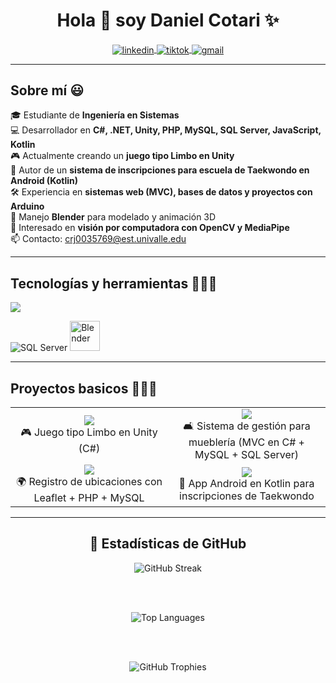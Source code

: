 <h1 align="center">Hola 👋 soy Daniel Cotari ✨</h1> 

<p align="center">
  <a href="https://www.linkedin.com/in/tuusuario" target="blank">
    <img align="center" src="https://img.shields.io/badge/LinkedIn-0077B5?style=for-the-badge&logo=linkedin&logoColor=white" alt="linkedin"/>
  </a>
  <a href="https://www.tiktok.com/@xdfandmiku_sd" target="blank">
    <img align="center" src="https://img.shields.io/badge/TikTok-000000?style=for-the-badge&logo=tiktok&logoColor=white" alt="tiktok"/>
  </a>
  <a href="mailto:crj0035769@est.univalle.edu" target="blank">
    <img align="center" src="https://img.shields.io/badge/Gmail-D14836?style=for-the-badge&logo=gmail&logoColor=white" alt="gmail"/>
  </a>
</p>

---

<h2>Sobre mí 😃</h2>

🎓 Estudiante de **Ingeniería en Sistemas**  
💻 Desarrollador en **C#, .NET, Unity, PHP, MySQL, SQL Server, JavaScript, Kotlin**  
🎮 Actualmente creando un **juego tipo Limbo en Unity**  
🥋 Autor de un **sistema de inscripciones para escuela de Taekwondo en Android (Kotlin)**  
🛠 Experiencia en **sistemas web (MVC), bases de datos y proyectos con Arduino**  
🎨 Manejo **Blender** para modelado y animación 3D  
🤖 Interesado en **visión por computadora con OpenCV y MediaPipe**  
📫 Contacto: crj0035769@est.univalle.edu  

---

<h2>Tecnologías y herramientas 👨🏻‍💻</h2>

<p align="left">
  <a href="https://skillicons.dev">
    <img src="https://skillicons.dev/icons?i=cs,dotnet,unity,php,mysql,html,css,js,arduino,git,github,vscode,java,kotlin,opencv&perline=9" />
  </a>
</p>

<p align="left">
  <img src="https://img.icons8.com/color/48/microsoft-sql-server.png" alt="SQL Server" title="SQL Server"/>
  <img src="https://download.blender.org/branding/community/blender_community_badge_white.svg" width="48" height="48" alt="Blender" title="Blender"/>
</p>

---

<h2>Proyectos basicos 👨🏻‍💻</h2>

<table align="center">
<tr border="none">

<td width="50%" align="center">
  <a href="https://github.com/DanielCotari/unity-limbo-game">
    <img src="https://github-readme-stats.vercel.app/api/pin/?username=DanielCotari&repo=unity-limbo-game&theme=dark" />
  </a>
  <br>
  🎮 Juego tipo Limbo en Unity (C#)
</td>

<td width="50%" align="center">
  <a href="https://github.com/DanielCotari/muebleria-system">
    <img src="https://github-readme-stats.vercel.app/api/pin/?username=DanielCotari&repo=muebleria-system&theme=dark" />
  </a>
  <br>
  🛋 Sistema de gestión para mueblería (MVC en C# + MySQL + SQL Server)
</td>

</tr>

<tr border="none">

<td width="50%" align="center">
  <a href="https://github.com/DanielCotari/leaflet-location-app">
    <img src="https://github-readme-stats.vercel.app/api/pin/?username=DanielCotari&repo=leaflet-location-app&theme=dark" />
  </a>
  <br>
  🌍 Registro de ubicaciones con Leaflet + PHP + MySQL
</td>

<td width="50%" align="center">
  <a href="https://github.com/DanielCotari/taekwondo-inscription">
    <img src="https://github-readme-stats.vercel.app/api/pin/?username=DanielCotari&repo=taekwondo-inscription&theme=dark" />
  </a>
  <br>
  🥋 App Android en Kotlin para inscripciones de Taekwondo
</td>

</tr>

</table>

---

<h2 align="center">🚀 Estadísticas de GitHub</h2>

<div align="center">

  <img src="https://streak-stats.demolab.com?user=DanielCotari&theme=tokyonight&hide_border=false&date_format=j%20M%5B%20Y%5D" alt="GitHub Streak"/>

  <br><br>

  <img src="https://github-readme-stats.vercel.app/api/top-langs/?username=DanielCotari&theme=tokyonight&layout=compact&hide_border=true&langs_count=8" alt="Top Languages"/>

  <br><br>

  <img src="https://github-profile-trophy.vercel.app/?username=DanielCotari&theme=dracula&row=1&column=7&no-frame=true&margin-w=10&margin-h=10" alt="GitHub Trophies"/>

</div>

